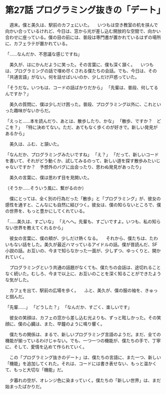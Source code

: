 # 第27話 プログラミング抜きの「デート」

　週末。僕と美久は、駅前のカフェにいた。
　いつもは空き教室の机を挟んで向かい合っているけれど、今日は、窓から光が差し込む開放的な空間で、向かい合わせに座っている。僕の目の前には、普段は専門書が置かれているはずの場所に、カフェラテが置かれている。

「……なんだか、不思議な感じですね」

　美久が、はにかんだように笑った。その言葉に、僕も深く頷く。
　いつもは、プログラミングの話で埋め尽くされる僕たちの会話。でも、今日は、その「共通言語」がない。何を話せばいいのか、少しだけ戸惑っていた。

「そうだな。いつもは、コードの話ばかりだから」
「先輩は、普段、何してるんですか？」

　美久の質問に、僕は少しだけ困った。普段、プログラミング以外に、これといった趣味がないからだ。

「えっと……本を読んだり、あとは、散歩したり、かな」
「散歩、ですか？　どこを？」
「特に決めてない。ただ、あてもなく歩くのが好きで。新しい発見があるから」

　美久は、ふむ、と頷いた。

「なんだか、プログラミングみたいですね」
「え？」
「だって、新しいコードを書いて、それがどう動くか、試してみるのって、新しい道を探す散歩みたいじゃないですか？　予想外のバグに出会ったり、思わぬ発見があったり」

　美久の言葉に、僕は思わず目を見開いた。

（そうか……そういう風に、繋がるのか）

　僕にとっては、全く別の行為だった「散歩」と「プログラミング」が、彼女の感性を通すと、こんなにも自然に結びつく。彼女は、僕の知らないところで、僕の世界を、もっと豊かにしてくれている。

「……美久は、すごいな」
「えへへ。先輩も、すごいですよ。いつも、私の知らない世界を教えてくれるから」

　彼女の言葉に、僕の頬が、少しだけ熱くなる。
　それから、僕たちは、たわいもない話をした。美久が最近ハマっているアイドルの話。僕が昔読んだ、SF小説の話。お互いの、今まで知らなかった一面が、少しずつ、ゆっくりと、開かれていく。

　プログラミングという共通の話題がなくても、僕たちの会話は、途切れることなく続いた。むしろ、今まで以上に、お互いのことを深く知ることができたような気がした。

　カフェを出て、駅前の広場を歩く。
　ふと、美久が、僕の服の袖を、きゅっと掴んだ。

「先輩……」
「どうした？」
「なんだか、すごく、楽しいです」

　彼女の笑顔は、カフェの窓から差し込む光よりも、ずっと眩しかった。その笑顔に、僕の心臓は、また、早鐘のように鳴り響く。

　僕たちの関係は、まるで、新しいプログラミング言語のようだ。まだ、全ての機能が揃っているわけじゃない。でも、一つ一つの機能が、僕たちの手で、丁寧に、そして、愛情を込めて作られていく。

　この「プログラミング抜きのデート」は、僕たちの言語に、また一つ、新しい「機能」を追加してくれた。それは、コードには書き表せない、もっと温かくて、もっと大切な「機能」だ。

　夕暮れの空が、オレンジ色に染まっていく。僕たちの「新しい世界」は、まだ始まったばかりだ。